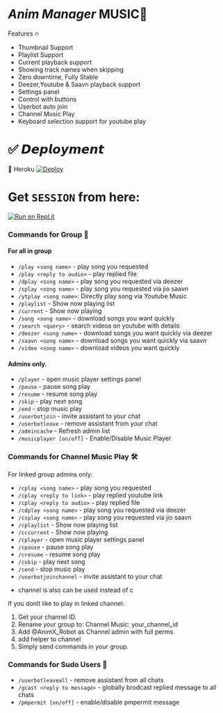# *Anim Manager* MUSIC🎵

Features 🔥

* Thumbnail Support
* Playlist Support
* Current playback support
* Showing track names when skipping
* Zero downtime, Fully Stable
* Deezer,Youtube & Saavn playback support
* Settings panel
* Control with buttons
* Userbot auto join
* Channel Music Play
* Keyboard selection support for youtube play

# ✅ 𝘿𝙚𝙥𝙡𝙤𝙮𝙢𝙚𝙣𝙩

💚 Heroku
[![Deploy](https://www.herokucdn.com/deploy/button.svg)](https://heroku.com/deploy?template=https://github.com/SenuGamerBoy/Anim_Manager_Music)

# Get `SESSION` from here:

[![Run on Repl.it](https://repl.it/badge/github/ChankitSaini/GenerateStringSession)](https://replit.com/@SenuGamerBoy/Session-senuinfinity)

### Commands for Group 🏹
#### For all in group

- `/play <song name>` - play song you requested
- `/play <reply to audio>` - play replied file
- `/dplay <song name>` - play song you requested via deezer
- `/splay <song name>` - play song you requested via jio saavn
- `/ytplay <song name>`: Directly play song via Youtube Music
- `/playlist` - Show now playing list
- `/current` - Show now playing
- `/song <song name>` - download songs you want quickly
- `/search <query>` - search videos on youtube with details
- `/deezer <song name>` - download songs you want quickly via deezer
- `/saavn <song name>` - download songs you want quickly via saavn
- `/video <song name>` - download videos you want quickly

#### Admins only.
- `/player` - open music player settings panel
- `/pause` - pause song play
- `/resume` - resume song play
- `/skip` - play next song
- `/end` - stop music play
- `/userbotjoin` - invite assistant to your chat
- `/userbotleave` - remove assistant from your chat
- `/admincache` - Refresh admin list
- `/musicplayer [on/off]` - Enable/Disable Music Player

### Commands for Channel Music Play 🛠
For linked group admins only:
- `/cplay <song name>` - play song you requested
- `/cplay <reply to link>` - play replied youtube link
- `/cplay <reply to audio>` - play replied file
- `/cdplay <song name>` - play song you requested via deezer
- `/csplay <song name>` - play song you requested via jio saavn
- `/cplaylist` - Show now playing list
- `/cccurrent` - Show now playing
- `/cplayer` - open music player settings panel
- `/cpause` - pause song play
- `/cresume` - resume song play
- `/cskip` - play next song
- `/cend` - stop music play
- `/userbotjoinchannel` - invite assistant to your chat
* channel is also can be used instead of c

If you donlt like to play in linked channel:
 1. Get your channel ID.
 2. Rename your group to: Channel Music: your_channel_id
 3. Add @AnimX_Robot as Channel admin with full perms
 4. add helper to channel
 5. Simply send commands in your group.

### Commands for Sudo Users 👑
- `/userbotleaveall` - remove assistant from all chats
- `/gcast <reply to message>` - globally brodcast replied message to all chats
- `/pmpermit [on/off]` - enable/disable pmpermit message

